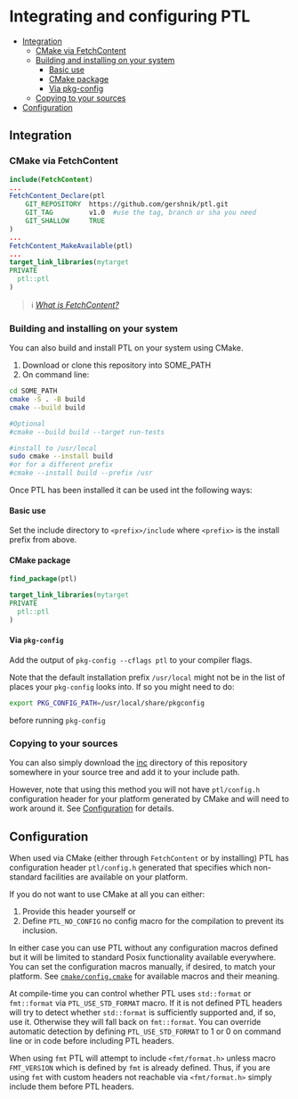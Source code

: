 # Integrating and configuring PTL

<!-- TOC -->

- [Integration](#integration)
    - [CMake via FetchContent](#cmake-via-fetchcontent)
    - [Building and installing on your system](#building-and-installing-on-your-system)
        - [Basic use](#basic-use)
        - [CMake package](#cmake-package)
        - [Via pkg-config](#via-pkg-config)
    - [Copying to your sources](#copying-to-your-sources)
- [Configuration](#configuration)

<!-- /TOC -->

## Integration

### CMake via FetchContent

```cmake
include(FetchContent)
...
FetchContent_Declare(ptl
    GIT_REPOSITORY  https://github.com/gershnik/ptl.git
    GIT_TAG         v1.0  #use the tag, branch or sha you need
    GIT_SHALLOW     TRUE
)
...
FetchContent_MakeAvailable(ptl)
...
target_link_libraries(mytarget
PRIVATE
  ptl::ptl
)
```
> ℹ&#xFE0F; _[What is FetchContent?](https://cmake.org/cmake/help/latest/module/FetchContent.html)_

### Building and installing on your system

You can also build and install PTL on your system using CMake.

1. Download or clone this repository into SOME_PATH
2. On command line:
```bash
cd SOME_PATH
cmake -S . -B build 
cmake --build build

#Optional
#cmake --build build --target run-tests

#install to /usr/local
sudo cmake --install build
#or for a different prefix
#cmake --install build --prefix /usr
```

Once PTL has been installed it can be used int the following ways:

#### Basic use 

Set the include directory to `<prefix>/include` where `<prefix>` is the install prefix from above.

#### CMake package

```cmake
find_package(ptl)

target_link_libraries(mytarget
PRIVATE
  ptl::ptl
)
```

#### Via `pkg-config`

Add the output of `pkg-config --cflags ptl` to your compiler flags.

Note that the default installation prefix `/usr/local` might not be in the list of places your
`pkg-config` looks into. If so you might need to do:
```bash
export PKG_CONFIG_PATH=/usr/local/share/pkgconfig
```
before running `pkg-config`


### Copying to your sources

You can also simply download the [inc](inc) directory of this repository somewhere in your source tree and add it to your include path.

However, note that using this method you will not have `ptl/config.h` configuration header for your platform generated by CMake and will need to work around it. See [Configuration](#configuration) for details.

## Configuration

When used via CMake (either through `FetchContent` or by installing) PTL has configuration header `ptl/config.h` generated that specifies which non-standard facilities are available on your platform. 

If you do not want to use CMake at all you can either:
1. Provide this header yourself or
2. Define `PTL_NO_CONFIG` no config macro for the compilation to prevent its inclusion.

In either case you can use PTL without any configuration macros defined but it will be limited to standard Posix functionality available everywhere.
You can set the configuration macros manually, if desired, to match your platform. See [`cmake/config.cmake`](../cmake/config.cmake) for available macros and their meaning.

At compile-time you can control whether PTL uses `std::format` or `fmt::format` via `PTL_USE_STD_FORMAT` macro. 
If it is not defined PTL headers will try to detect whether `std::format` is sufficiently supported and, if so, use it.
Otherwise they will fall back on `fmt::format`. You can override automatic detection by defining `PTL_USE_STD_FORMAT` to
1 or 0 on command line or in code before including PTL headers.

When using `fmt` PTL will attempt to include `<fmt/format.h>` unless macro `FMT_VERSION` which is defined by `fmt` is
already defined. Thus, if you are using `fmt` with custom headers not reachable via `<fmt/format.h>` simply include
them before PTL headers.





